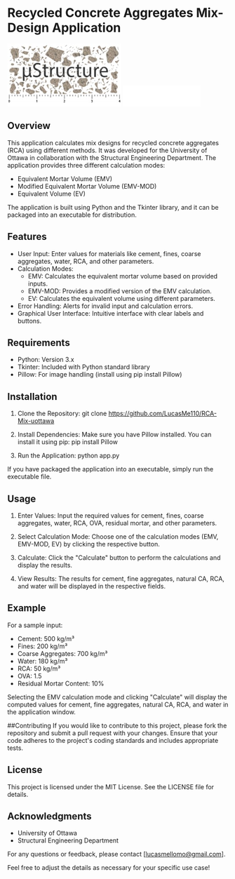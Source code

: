 # Recycled Concrete Aggregates Mix-Design Application
![](img/structure.jpeg)
![](img/uottawa.png)


## Overview

This application calculates mix designs for recycled concrete aggregates (RCA) using different methods. It was developed for the University of Ottawa in collaboration with the Structural Engineering Department. The application provides three different calculation modes:

- Equivalent Mortar Volume (EMV)
- Modified Equivalent Mortar Volume (EMV-MOD)
- Equivalent Volume (EV)

The application is built using Python and the Tkinter library, and it can be packaged into an executable for distribution.

## Features

- User Input: Enter values for materials like cement, fines, coarse aggregates, water, RCA, and other parameters.
- Calculation Modes:
    - EMV: Calculates the equivalent mortar volume based on provided inputs.
    - EMV-MOD: Provides a modified version of the EMV calculation.
    - EV: Calculates the equivalent volume using different parameters.
- Error Handling: Alerts for invalid input and calculation errors.
- Graphical User Interface: Intuitive interface with clear labels and buttons.

## Requirements

- Python: Version 3.x
- Tkinter: Included with Python standard library
- Pillow: For image handling (install using pip install Pillow)

## Installation

1. Clone the Repository:
    git clone <https://github.com/LucasMe110/RCA-Mix-uottawa>

2. Install Dependencies:
Make sure you have Pillow installed. You can install it using pip:
    pip install Pillow

3. Run the Application:
    python app.py

If you have packaged the application into an executable, simply run the executable file.

## Usage

1. Enter Values: Input the required values for cement, fines, coarse aggregates, water, RCA, OVA, residual mortar, and other parameters.

2. Select Calculation Mode: Choose one of the calculation modes (EMV, EMV-MOD, EV) by clicking the respective button.

3. Calculate: Click the "Calculate" button to perform the calculations and display the results.

4. View Results: The results for cement, fine aggregates, natural CA, RCA, and water will be displayed in the respective fields.


## Example
For a sample input:
- Cement: 500 kg/m³
- Fines: 200 kg/m³
- Coarse Aggregates: 700 kg/m³
- Water: 180 kg/m³
- RCA: 50 kg/m³
- OVA: 1.5
- Residual Mortar Content: 10%

Selecting the EMV calculation mode and clicking "Calculate" will display the computed values for cement, fine aggregates, natural CA, RCA, and water in the application window.

##Contributing
If you would like to contribute to this project, please fork the repository and submit a pull request with your changes. Ensure that your code adheres to the project's coding standards and includes appropriate tests.

## License
This project is licensed under the MIT License. See the LICENSE file for details.

## Acknowledgments 
- University of Ottawa
- Structural Engineering Department

For any questions or feedback, please contact [lucasmellomo@gmail.com].

Feel free to adjust the details as necessary for your specific use case!